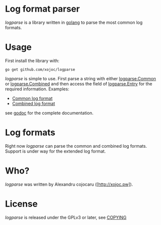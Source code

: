 # Log format parser
*logparse* is a library written in [golang](http://golang.org) to parse the most common log formats.

# Usage
First install the library with:
```
go get github.com/xojoc/logparse
```
*logparse* is simple to use. First parse a string with either [logparse.Common](http://godoc.org/github.com/xojoc/logparse#Common) or [logparse.Combined](http://godoc.org/github.com/xojoc/logparse#Combined) and then access the field of [logparse.Entry](http://godoc.org/github.com/xojoc/logparse#Entry) for the required information. Examples:
 * [Common log format](http://godoc.org/github.com/xojoc/logparse#example-Common)
 * [Combined log format](http://godoc.org/github.com/xojoc/logparse#example-Combined)

see [godoc](http://godoc.org/github.com/xojoc/logparse) for the complete documentation.

# Log formats
Right now *logparse* can parse the common and combined log formats. Support is under way for the extended log format.

# Who?
*logparse* was written by Alexandru cojocaru ([http://xojoc.pw]).

# License
*logparse* is released under the GPLv3 or later, see [COPYING](COPYING)